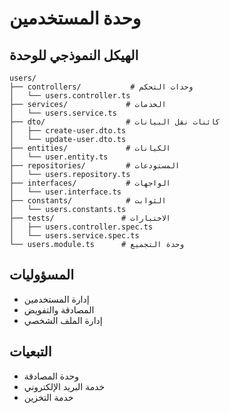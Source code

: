# وحدة المستخدمين

## الهيكل النموذجي للوحدة

```
users/
├── controllers/           # وحدات التحكم
│   └── users.controller.ts
├── services/             # الخدمات
│   └── users.service.ts
├── dto/                  # كائنات نقل البيانات
│   ├── create-user.dto.ts
│   └── update-user.dto.ts
├── entities/             # الكيانات
│   └── user.entity.ts
├── repositories/         # المستودعات
│   └── users.repository.ts
├── interfaces/           # الواجهات
│   └── user.interface.ts
├── constants/            # الثوابت
│   └── users.constants.ts
├── tests/               # الاختبارات
│   ├── users.controller.spec.ts
│   └── users.service.spec.ts
└── users.module.ts      # وحدة التجميع
```

## المسؤوليات

- إدارة المستخدمين
- المصادقة والتفويض
- إدارة الملف الشخصي

## التبعيات

- وحدة المصادقة
- خدمة البريد الإلكتروني
- خدمة التخزين
